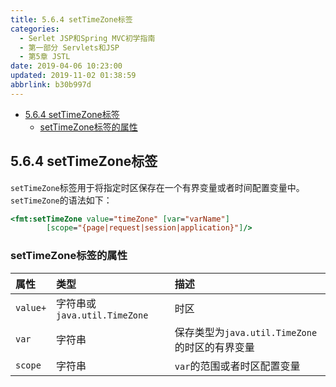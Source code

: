 ```yaml
---
title: 5.6.4 setTimeZone标签
categories: 
  - Serlet JSP和Spring MVC初学指南
  - 第一部分 Servlets和JSP
  - 第5章 JSTL
date: 2019-04-06 10:23:00
updated: 2019-11-02 01:38:59
abbrlink: b30b997d
---
```

- [5.6.4 setTimeZone标签](/ReadingNotes/b30b997d/#5-6-4-setTimeZone标签)
    - [setTimeZone标签的属性](/ReadingNotes/b30b997d/#setTimeZone标签的属性)

<!--more-->
<script src="https://cdn.bootcss.com/jquery/3.4.0/jquery.slim.min.js"></script>
<script>$(document).ready(function () {$(".post-body > ul:nth-child(1)").hide();});</script>

<!--end-->
## 5.6.4 setTimeZone标签 ##
`setTimeZone`标签用于将指定时区保存在一个有界变量或者时间配置变量中。`setTimeZone`的语法如下：
```jsp
<fmt:setTimeZone value="timeZone" [var="varName"]
        [scope="{page|request|session|application}"]/>
```
### setTimeZone标签的属性 ###

|属性|类型|描述|
|:---|:---|:---|
|`value+`|字符串或`java.util.TimeZone`|时区|
|`var`|字符串|保存类型为`java.util.TimeZone`的时区的有界变量|
|`scope`|字符串|`var`的范围或者时区配置变量|


